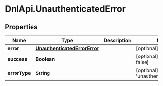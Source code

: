 # DnlApi.UnauthenticatedError

## Properties
Name | Type | Description | Notes
------------ | ------------- | ------------- | -------------
**error** | [**UnauthenticatedErrorError**](UnauthenticatedErrorError.md) |  | [optional] 
**success** | **Boolean** |  | [optional] [default to false]
**errorType** | **String** |  | [optional] [default to &#39;unauthenticated_error&#39;]


